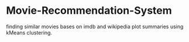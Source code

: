 # Movie-Recommendation-System
finding similar movies bases on imdb and wikipedia plot summaries using kMeans clustering.
